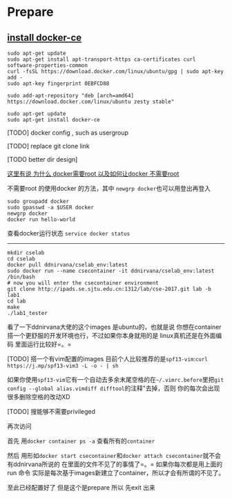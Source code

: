 # Prepare

## [install docker-ce](https://docs.docker.com/engine/installation/linux/docker-ce/ubuntu/#set-up-the-repository)

```
sudo apt-get update
sudo apt-get install apt-transport-https ca-certificates curl software-properties-common
curl -fsSL https://download.docker.com/linux/ubuntu/gpg | sudo apt-key add -
sudo apt-key fingerprint 0EBFCD88

sudo add-apt-repository "deb [arch=amd64] https://download.docker.com/linux/ubuntu zesty stable"

sudo apt-get update
sudo apt-get install docker-ce
```

[TODO] docker config , such as usergroup

[TODO] replace git clone link

[TODO better dir design]

[这里有说 为什么 docker需要root 以及如何让docker 不需要root](https://askubuntu.com/questions/477551/how-can-i-use-docker-without-sudo)

不需要root 的使用docker 的方法，其中 `newgrp docker`也可以用登出再登入

```
sudo groupadd docker
sudo gpasswd -a $USER docker
newgrp docker
docker run hello-world
```

查看docker运行状态 `service docker status`

---

```
mkdir cselab
cd cselab
docker pull ddnirvana/cselab_env:latest
sudo docker run --name csecontainer -it ddnirvana/cselab_env:latest /bin/bash
# now you will enter the csecontainer environment
git clone http://ipads.se.sjtu.edu.cn:1312/lab/cse-2017.git lab -b lab1
cd lab
make
./lab1_tester
```

看了一下ddnirvana大佬的这个images 是ubuntu的，也就是说 你想在container搭一个更舒服的开发环境也行，不过如果你本身就用的是 linux真机还是在外面编码 里面运行比较好=。= 

[TODO] 搭一个有vim配置的images 目前个人比较推荐的是`spf13-vim`:`curl https://j.mp/spf13-vim3 -L -o - | sh`

如果你使用`spf13-vim`它有一个自动去多余末尾空格的在`~/.vimrc.before`里把`git config --global alias.vimdiff difftool`的注释"去掉，否则 你的每次会出现很多删除空格的改动XD


[TODO] 搜能够不需要privileged

再次访问

首先 用`docker container ps -a` 查看所有的`container`

然后 用形如`docker start csecontainer`和`docker attach csecontainer`就不会有ddnirvana所说的 在里面的文件不见了的事情了=。= 如果你每次都是用上面的run 命令 实际是每次基于images新建立了container，所以才会有所谓的不见了。

至此已经配置好了 但是这个是prepare 所以 先exit 出来

